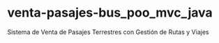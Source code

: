 # venta-pasajes-bus_poo_mvc_java
Sistema de Venta de Pasajes Terrestres con Gestión de Rutas y Viajes 
